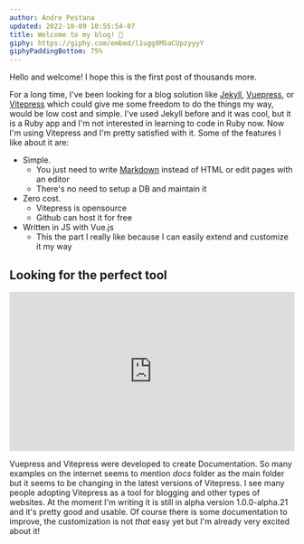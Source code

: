 ```yaml
---
author: Andre Pestana
updated: 2022-10-09 10:55:54-07
title: Welcome to my blog! 🎉
giphy: https://giphy.com/embed/l1ugg8MSaCUpzyyyY
giphyPaddingBottom: 75%
---
```


<!-- excerpt -->

Hello and welcome! I hope this is the first post of thousands more.

For a long time, I've been looking for a blog solution like [Jekyll](https://jekyllrb.com/), [Vuepress](https://vuepress.vuejs.org/), or [Vitepress](https://vitepress.vuejs.org/) which could give me some freedom to do the things my way, would be low cost and simple. I've used Jekyll before and it was cool, but it is a Ruby app and I'm not interested in learning to code in Ruby now. Now I'm using Vitepress and I'm pretty satisfied with it. Some of the features I like about it are:

<!-- excerpt -->

- Simple.
  - You just need to write [Markdown](https://en.wikipedia.org/wiki/Markdown) instead of HTML or edit pages with an editor
  - There's no need to setup a DB and maintain it
- Zero cost.
  - Vitepress is opensource
  - Github can host it for free
- Written in JS with Vue.js
  - This the part I really like because I can easily extend and customize it my way

## Looking for the perfect tool

<div style="width:100%;height:0;padding-bottom:56%;position:relative;"><iframe src="https://giphy.com/embed/3hQ0hZDo4QhR6" width="100%" height="100%" style="position:absolute" frameBorder="0" class="giphy-embed" allowFullScreen></iframe></div>

Vuepress and Vitepress were developed to create Documentation. So many examples on the internet seems to mention _docs_ folder as the main folder but it seems to be changing in the latest versions of Vitepress. I see many people adopting Vitepress as a tool for blogging and other types of websites. At the moment I'm writing it is still in alpha version 1.0.0-alpha.21 and it's pretty good and usable. Of course there is some documentation to improve, the customization is not _that_ easy yet but I'm already very excited about it!

<!-- <div class="fb-comments" data-colorscheme="dark"
    data-href="https://andrepestana.github.io/sections/blog/posts/welcome-to-my-blog.html"
    data-width="100%" data-numposts="5">
</div> -->
